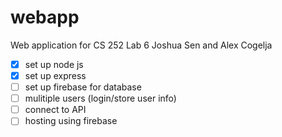 # webapp
Web application for CS 252 Lab 6
Joshua Sen and Alex Cogelja

- [X] set up node js
- [X] set up express
- [ ] set up firebase for database
- [ ] mulitiple users (login/store user info)
- [ ] connect to API
- [ ] hosting using firebase
